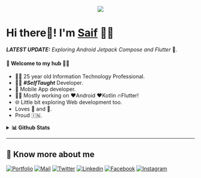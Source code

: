 
<p align="center">
  <img src="https://github.com/geekysaif/height="200" />
</p>

# Hi there👋! I'm [Saif](http://mohdsaifalam.000webhostapp.com/PORTFOLIO/) 🙋‍♂️

 

_**LATEST UPDATE:**_ _Exploring Android Jetpack Compose and Flutter_ 🥽.

#### 🎍 Welcome to my hub 👨‍💻

- 👨‍🎓 25 year old Information Technology Professional.
- 👨‍💻 ***#SelfTaught*** Developer.
- 📱 Mobile App developer.
- 👨‍💻 Mostly working on ❤️Android ❤️Kotlin 🔥Flutter!
- 🌐 Little bit exploring Web development too.
- Loves 🎵 and 🎹.
- Proud 🇮🇳.

<details>
  <summary><b>📊 Github Stats</b></summary>
  <p align="center"> <img src="https://github-readme-stats.vercel.app/api?username=geekysaif&count_private=true&show_icons=true&include_all_commits=true" alt="Mohd Saif Alam | Stats" />
</details>

---

## 🔗 Know more about me 

[![Portfolio](https://img.shields.io/badge/-Portfolio-black?style=for-the-badge&logo=google-chrome&logoColor=white)](http://mohdsaifalam.000webhostapp.com/PORTFOLIO/)
[![Mail](https://img.shields.io/badge/-Say%20Hi!-black?style=for-the-badge&logo=gmail)](mailto:developersaif25@gmail.com)
[![Twitter](https://img.shields.io/badge/-Twitter-black?style=for-the-badge&logo=twitter)](https://twitter.com/SAIFALAM0025)
[![Linkedin](https://img.shields.io/badge/-LinkedIn-black?style=for-the-badge&logo=Linkedin)](https://www.linkedin.com/in/mohd-saif-alam-2b633b126/)
[![Facebook](https://img.shields.io/badge/-Facebook-black?style=for-the-badge&logo=facebook)](https://www.facebook.com/geekysaifalam/)
[![Instagram](https://img.shields.io/badge/-Instagram-black?style=for-the-badge&logo=instagram)](https://www.instagram.com/geekysaif/)
